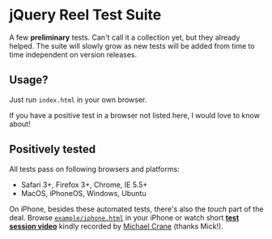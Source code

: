 jQuery Reel Test Suite
======================
A few **preliminary** tests. Can't call it a collection yet, but they already helped.
The suite will slowly grow as new tests will be added from time to time
independent on version releases.

Usage?
------------
Just run `index.html` in your own browser.

If you have a positive test in a browser not listed here, I would love to know about!

Positively tested
-----------------
All tests pass on following browsers and platforms:

* Safari 3+, Firefox 3+, Chrome, IE 5.5+
* MacOS, iPhoneOS, Windows, Ubuntu

On iPhone, besides these automated tests, there's also the *touch* part of the deal.
Browse [`example/iphone.html`][iphone-example] in your iPhone
or watch short **[test session video][iphone-test]**
kindly recorded by [Michael Crane][mick] (thanks Mick!).

[iphone-test]: http://www.youtube.com/watch?v=R0hiYmVre6s
[iphone-example]: http://jquery.vostrel.cz/reel/example/iphone.html
[mick]: http://www.mickiwiki.com